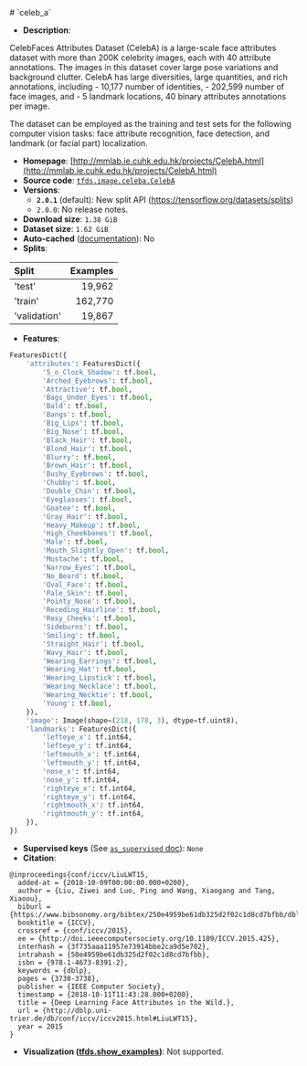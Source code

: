 <div itemscope itemtype="http://schema.org/Dataset">
  <div itemscope itemprop="includedInDataCatalog" itemtype="http://schema.org/DataCatalog">
    <meta itemprop="name" content="TensorFlow Datasets" />
  </div>
  <meta itemprop="name" content="celeb_a" />
  <meta itemprop="description" content="CelebFaces Attributes Dataset (CelebA) is a large-scale face attributes dataset with more than 200K celebrity images, each with 40 attribute annotations. The images in this dataset cover large pose variations and background clutter. CelebA has large diversities, large quantities, and rich annotations, including&#10; - 10,177 number of identities,&#10; - 202,599 number of face images, and&#10; - 5 landmark locations, 40 binary attributes annotations per image.&#10;&#10;The dataset can be employed as the training and test sets for the following computer vision tasks: face attribute recognition, face detection, and landmark (or facial part) localization.&#10;&#10;To use this dataset:&#10;&#10;```python&#10;import tensorflow_datasets as tfds&#10;&#10;ds = tfds.load(&#x27;celeb_a&#x27;, split=&#x27;train&#x27;)&#10;for ex in ds.take(4):&#10;  print(ex)&#10;```&#10;&#10;See [the guide](https://www.tensorflow.org/datasets/overview) for more&#10;informations on [tensorflow_datasets](https://www.tensorflow.org/datasets).&#10;&#10;" />
  <meta itemprop="url" content="https://www.tensorflow.org/datasets/catalog/celeb_a" />
  <meta itemprop="sameAs" content="http://mmlab.ie.cuhk.edu.hk/projects/CelebA.html" />
  <meta itemprop="citation" content="@inproceedings{conf/iccv/LiuLWT15,&#10;  added-at = {2018-10-09T00:00:00.000+0200},&#10;  author = {Liu, Ziwei and Luo, Ping and Wang, Xiaogang and Tang, Xiaoou},&#10;  biburl = {https://www.bibsonomy.org/bibtex/250e4959be61db325d2f02c1d8cd7bfbb/dblp},&#10;  booktitle = {ICCV},&#10;  crossref = {conf/iccv/2015},&#10;  ee = {http://doi.ieeecomputersociety.org/10.1109/ICCV.2015.425},&#10;  interhash = {3f735aaa11957e73914bbe2ca9d5e702},&#10;  intrahash = {50e4959be61db325d2f02c1d8cd7bfbb},&#10;  isbn = {978-1-4673-8391-2},&#10;  keywords = {dblp},&#10;  pages = {3730-3738},&#10;  publisher = {IEEE Computer Society},&#10;  timestamp = {2018-10-11T11:43:28.000+0200},&#10;  title = {Deep Learning Face Attributes in the Wild.},&#10;  url = {http://dblp.uni-trier.de/db/conf/iccv/iccv2015.html#LiuLWT15},&#10;  year = 2015&#10;}" />
</div>
# `celeb_a`

*   **Description**:

CelebFaces Attributes Dataset (CelebA) is a large-scale face attributes dataset
with more than 200K celebrity images, each with 40 attribute annotations. The
images in this dataset cover large pose variations and background clutter.
CelebA has large diversities, large quantities, and rich annotations,
including - 10,177 number of identities, - 202,599 number of face images, and -
5 landmark locations, 40 binary attributes annotations per image.

The dataset can be employed as the training and test sets for the following
computer vision tasks: face attribute recognition, face detection, and landmark
(or facial part) localization.

*   **Homepage**:
    [http://mmlab.ie.cuhk.edu.hk/projects/CelebA.html](http://mmlab.ie.cuhk.edu.hk/projects/CelebA.html)
*   **Source code**:
    [`tfds.image.celeba.CelebA`](https://github.com/tensorflow/datasets/tree/master/tensorflow_datasets/image/celeba.py)
*   **Versions**:
    *   **`2.0.1`** (default): New split API
        (https://tensorflow.org/datasets/splits)
    *   `2.0.0`: No release notes.
*   **Download size**: `1.38 GiB`
*   **Dataset size**: `1.62 GiB`
*   **Auto-cached**
    ([documentation](https://www.tensorflow.org/datasets/performances#auto-caching)):
    No
*   **Splits**:

Split        | Examples
:----------- | -------:
'test'       | 19,962
'train'      | 162,770
'validation' | 19,867

*   **Features**:

```python
FeaturesDict({
    'attributes': FeaturesDict({
        '5_o_Clock_Shadow': tf.bool,
        'Arched_Eyebrows': tf.bool,
        'Attractive': tf.bool,
        'Bags_Under_Eyes': tf.bool,
        'Bald': tf.bool,
        'Bangs': tf.bool,
        'Big_Lips': tf.bool,
        'Big_Nose': tf.bool,
        'Black_Hair': tf.bool,
        'Blond_Hair': tf.bool,
        'Blurry': tf.bool,
        'Brown_Hair': tf.bool,
        'Bushy_Eyebrows': tf.bool,
        'Chubby': tf.bool,
        'Double_Chin': tf.bool,
        'Eyeglasses': tf.bool,
        'Goatee': tf.bool,
        'Gray_Hair': tf.bool,
        'Heavy_Makeup': tf.bool,
        'High_Cheekbones': tf.bool,
        'Male': tf.bool,
        'Mouth_Slightly_Open': tf.bool,
        'Mustache': tf.bool,
        'Narrow_Eyes': tf.bool,
        'No_Beard': tf.bool,
        'Oval_Face': tf.bool,
        'Pale_Skin': tf.bool,
        'Pointy_Nose': tf.bool,
        'Receding_Hairline': tf.bool,
        'Rosy_Cheeks': tf.bool,
        'Sideburns': tf.bool,
        'Smiling': tf.bool,
        'Straight_Hair': tf.bool,
        'Wavy_Hair': tf.bool,
        'Wearing_Earrings': tf.bool,
        'Wearing_Hat': tf.bool,
        'Wearing_Lipstick': tf.bool,
        'Wearing_Necklace': tf.bool,
        'Wearing_Necktie': tf.bool,
        'Young': tf.bool,
    }),
    'image': Image(shape=(218, 178, 3), dtype=tf.uint8),
    'landmarks': FeaturesDict({
        'lefteye_x': tf.int64,
        'lefteye_y': tf.int64,
        'leftmouth_x': tf.int64,
        'leftmouth_y': tf.int64,
        'nose_x': tf.int64,
        'nose_y': tf.int64,
        'righteye_x': tf.int64,
        'righteye_y': tf.int64,
        'rightmouth_x': tf.int64,
        'rightmouth_y': tf.int64,
    }),
})
```
*   **Supervised keys** (See
    [`as_supervised` doc](https://www.tensorflow.org/datasets/api_docs/python/tfds/load#args)):
    `None`
*   **Citation**:

```
@inproceedings{conf/iccv/LiuLWT15,
  added-at = {2018-10-09T00:00:00.000+0200},
  author = {Liu, Ziwei and Luo, Ping and Wang, Xiaogang and Tang, Xiaoou},
  biburl = {https://www.bibsonomy.org/bibtex/250e4959be61db325d2f02c1d8cd7bfbb/dblp},
  booktitle = {ICCV},
  crossref = {conf/iccv/2015},
  ee = {http://doi.ieeecomputersociety.org/10.1109/ICCV.2015.425},
  interhash = {3f735aaa11957e73914bbe2ca9d5e702},
  intrahash = {50e4959be61db325d2f02c1d8cd7bfbb},
  isbn = {978-1-4673-8391-2},
  keywords = {dblp},
  pages = {3730-3738},
  publisher = {IEEE Computer Society},
  timestamp = {2018-10-11T11:43:28.000+0200},
  title = {Deep Learning Face Attributes in the Wild.},
  url = {http://dblp.uni-trier.de/db/conf/iccv/iccv2015.html#LiuLWT15},
  year = 2015
}
```

*   **Visualization
    ([tfds.show_examples](https://www.tensorflow.org/datasets/api_docs/python/tfds/visualization/show_examples))**:
    Not supported.
